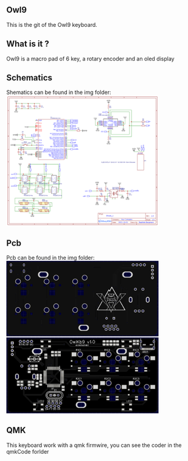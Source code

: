 ## Owl9
This is the git of the Owl9 keyboard.

## What is it ?
Owl9 is a macro pad of 6 key, a rotary encoder and an oled display

## Schematics
Shematics can be found in the img folder:
<img src="https://github.com/BaptisteBergmann/Owl9/blob/main/img/Schematic_owl9.png?raw=true" alt="Bash" width=400 /> 

## Pcb
Pcb can be found in the img folder:
<img src="https://github.com/BaptisteBergmann/Owl9/blob/main/img/PcbRenderTop.png?raw=true" alt="Bash" width=400 /> 
<img src="https://github.com/BaptisteBergmann/Owl9/blob/main/img/PcbRenderBottom.png?raw=true" alt="Bash" width=400 /> 

## QMK
This keyboard work with a qmk firmwire, you can see the coder in the qmkCode forlder